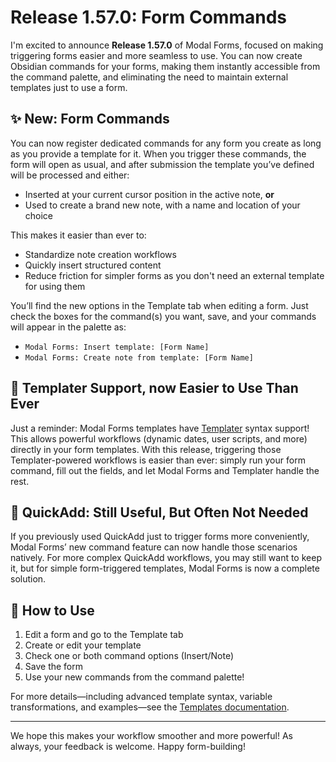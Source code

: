 # Release 1.57.0: Form Commands

I'm excited to announce **Release 1.57.0** of Modal Forms, focused on making triggering forms easier and more seamless to use. You can now create Obsidian commands for your forms, making them instantly accessible from the command palette, and eliminating the need to maintain external templates just to use a form.

## ✨ New: Form Commands

You can now register dedicated commands for any form you create as long as you provide a template for it. When you trigger these commands, the form will open as usual, and after submission the template you’ve defined will be processed and either:

- Inserted at your current cursor position in the active note, **or**
- Used to create a brand new note, with a name and location of your choice

This makes it easier than ever to:

- Standardize note creation workflows
- Quickly insert structured content
- Reduce friction for simpler forms as you don't need an external template for using them

You’ll find the new options in the Template tab when editing a form. Just check the boxes for the command(s) you want, save, and your commands will appear in the palette as:

- `Modal Forms: Insert template: [Form Name]`
- `Modal Forms: Create note from template: [Form Name]`

## 🧩 Templater Support, now Easier to Use Than Ever

Just a reminder: Modal Forms templates have [Templater](https://github.com/SilentVoid13/Templater) syntax support! This allows powerful workflows (dynamic dates, user scripts, and more) directly in your form templates. With this release, triggering those Templater-powered workflows is easier than ever: simply run your form command, fill out the fields, and let Modal Forms and Templater handle the rest.

## 📝 QuickAdd: Still Useful, But Often Not Needed

If you previously used QuickAdd just to trigger forms more conveniently, Modal Forms’ new command feature can now handle those scenarios natively. For more complex QuickAdd workflows, you may still want to keep it, but for simple form-triggered templates, Modal Forms is now a complete solution.

## 🚦 How to Use

1. Edit a form and go to the Template tab
2. Create or edit your template
3. Check one or both command options (Insert/Note)
4. Save the form
5. Use your new commands from the command palette!

For more details—including advanced template syntax, variable transformations, and examples—see the [Templates documentation](../templates.md).

---

We hope this makes your workflow smoother and more powerful! As always, your feedback is welcome. Happy form-building!
